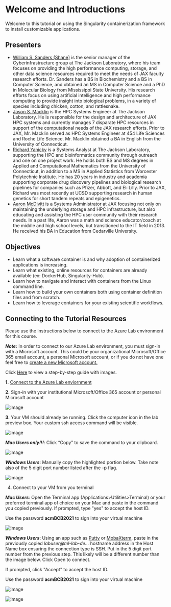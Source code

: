 # Welcome and Introductions

Welcome to this tutorial on using the Singularity containerization framework to install customizable applications.  

## Presenters
- [William S. Sanders (Shane)](shane.sanders@jax.org) is the senior manager of the Cyberinfrastructure group at The Jackson Laboratory, where his team focuses on providing the high performance computing, storage, and other data science resources required to meet the needs of JAX faculty research efforts.  Dr. Sanders has a BS in Biochemistry and a BS in Computer Science, and obtained an MS in Computer Science and a PhD in Molecular Biology from Mississippi State University.  His research efforts focus on using artificial intelligence and high performance computing to provide insight into biological problems, in a variety of species including chicken, cotton, and rattlesnake.
- [Jason S. Macklin](jason.macklin@jax.org) is the HPC Systems Engineer at The Jackson Laboratory.  He is responsible for the design and architecture of JAX HPC systems and currently manages 7 disparate HPC resources in support of the computational needs of the JAX research efforts.  Prior to JAX, Mr. Macklin served as HPC Systems Engineer at 454 Life Sciences and Roche Life Science.  Mr. Macklin obtained a BA in English from the University of Connecticut.
- [Richard Yanicky](richard.yanicky@jax.org) is a Systems Analyst at The Jackson Laboratory, supporting the HPC and bioinformatics community through outreach and one on one project work. He holds both BS and MS degrees in Applied and Computational Mathematics from the University of Connecticut, in addition to a MS in Applied Statistics from Worcester Polytechnic Institute. He has 20 years in industry and academia supporting corporate drug discovery pipelines and biological research pipelines for companies such as Pfizer, Abbott, and Eli Lilly. Prior to JAX, Richard was most recently at UCSD supporting research in human genetics for short tandem repeats and epigenetics.
- [Aaron McDivitt](aaron.mcdivitt@jax.org) is a Systems Administrator at JAX focusing not only on maintaining the underlying storage and HPC infrastructure, but also educating and assisting the HPC user community with their research needs.  In a past life, Aaron was a math and science educator/coach at the middle and high school levels, but transitioned to the IT field in 2013.  He received his BA in Education from Cedarville University.

## Objectives
* Learn what a software container is and why adoption of containerized applications is increasing.
* Learn what existing, online resources for containers are already available (ex: DockerHub, Singularity-Hub).
* Learn how to navigate and interact with containers from the Linux command line.
* Learn how to build your own containers both using container definition files and from scratch.
* Learn how to leverage containers for your existing scientific workflows.


## Connecting to the Tutorial Resources

Please use the instructions below to connect to the Azure Lab environment for this course.

***Note:***  In order to connect to our Azure Lab environment, you must sign-in with a Microsoft account.  This could be your organizational Microsoft/Office 365 email account, a personal Microsoft account, or if you do not have one feel free to [create a new Microsoft account.]( https://signup.live.com/signup?lcid=1033&wa=wsignin1.0&rpsnv=13&ct=1626965616&rver=7.0.6738.0&wp=MBI_SSL&wreply=https%3a%2f%2faccount.microsoft.com%2fauth%2fcomplete-signin%3fru%3dhttps%253A%252F%252Faccount.microsoft.com%252F%253Frefp%253Dsignedout-index%2526refd%253Dwww.google.com&lc=1033&id=292666&lw=1&fl=easi2&mkt=en-US&lic=1&uaid=b86e42f7131342ba8c0b54d0668262f5)

Click [Here](https://github.com/TheJacksonLaboratory/acm-bcb-singularity2021/blob/main/ACM-BCB%20user%20Lab%20pdf.pdf) to view a step-by-step guide with images. 

**1.** [Connect to the Azure Lab enviornment](https://labs.azure.com/register/s9faxsnt)


**2.** Sign-in with your institutional Microsoft/Office 365 account or personal Microsoft account

![image](https://user-images.githubusercontent.com/49786676/126809695-c359fa1a-404c-48a4-a787-6c539561c0e8.png)

**3.** Your VM should already be running.  Click the computer icon in the lab preview box.  Your custom ssh access command will be visible.  

![image](https://user-images.githubusercontent.com/49786676/126790061-e91a5e18-ff0e-4b9b-bbeb-0ee2a5982f88.png)


***Mac Users only!!!***:  Click “Copy” to save the command to your clipboard.

![image](https://user-images.githubusercontent.com/49786676/126809991-8d2263c8-4d92-45eb-bdf6-8f9a91523f5e.png)

***Windows Users***:  Manually copy the highlighted portion below.  Take note also of the 5 digit port number listed after the -p flag.

![image](https://user-images.githubusercontent.com/49786676/126810201-bc3b844c-9cbe-42ad-91ee-110a28ee97e9.png)

4. Connect to your VM from you terminal

***Mac Users***: Open the Terminal app (Applications>Utilities>Terminal) or your preferred terminal app of choice on your Mac and paste in the command you copied previously.  If prompted, type "yes" to accept the host ID.  

Use the password **acmBCB2021** to sign into your virtual machine

![image](https://user-images.githubusercontent.com/49786676/126811176-513d594f-e480-472e-a1ae-aacf6bb5c0b9.png)

***Windows Users***:  Using an app such as [Putty](https://www.putty.org/) or [MobaXterm](https://mobaxterm.mobatek.net/download.html), paste in the previously copied *labuser@ml-lab-de...* hostname address in the Host Name box ensuring the connection type is SSH.  Put in the 5 digit port number from the previous step.  This likely will be a different number than the image below.  Click Open to connect.

If prompted, click "Accept" to accept the host ID.

Use the password **acmBCB2021** to sign into your virtual machine

![image](https://user-images.githubusercontent.com/49786676/126813902-9cb21304-a2f4-4c85-9d7d-965cd5a06104.png)

![image](https://user-images.githubusercontent.com/49786676/126814016-018dd200-6e80-408e-a3a3-d6841f7c977f.png)



